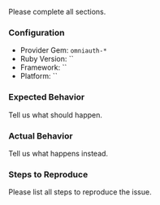 Please complete all sections.

### Configuration

- Provider Gem: `omniauth-*`
- Ruby Version: ``
- Framework: ``
- Platform: ``

### Expected Behavior

Tell us what should happen.

### Actual Behavior

Tell us what happens instead.

### Steps to Reproduce

Please list all steps to reproduce the issue.
